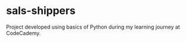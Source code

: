 # sals-shippers
Project developed using basics of Python during my learning journey at CodeCademy. 
